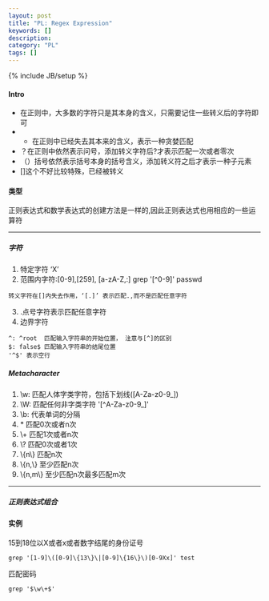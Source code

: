 ```yaml
---
layout: post
title: "PL: Regex Expression"
keywords: []
description: 
category: "PL"
tags: []
---
```

{% include JB/setup %}



#### Intro 
+ 在正则中，大多数的字符只是其本身的含义，只需要记住一些转义后的字符即可
+ * 在正则中已经失去其本来的含义，表示一种贪婪匹配
+ ？在正则中依然表示问号，添加转义字符后\?才表示匹配一次或者零次
+ （）括号依然表示括号本身的括号含义，添加转义符之后才表示一种子元素
+ []这个不好比较特殊，已经被转义

#### 类型
正则表达式和数学表达式的创建方法是一样的,因此正则表达式也用相应的一些运算符
<hr />

##### 字符
1. 特定字符 ‘X’   
2. 范围内字符:[0-9],[259], [a-zA-Z,:]  grep '[^0-9]' passwd

```shell
转义字符在[]内失去作用，‘[.]’ 表示匹配.,而不是匹配任意字符
```
3. .点号字符表示匹配任意字符
4. 边界字符

```shell
^: ^root  匹配输入字符串的开始位置， 注意与[^]的区别
$: false$ 匹配输入字符串的结尾位置
'^$' 表示空行
```

##### Metacharacter
1. \w: 匹配人体字类字符，包括下划线([A-Za-z0-9\_])
2. \W: 匹配任何非字类字符 '[^A-Za-z0-9\_]'
3. \b: 代表单词的分隔
3. \*   匹配0次或者n次
4. \\+ 匹配1次或者n次
5. \\? 匹配0次或者1次
6. \\\{n\\\} 匹配n次
7. \\\{n,\\\} 至少匹配n次
8. \\\{n,m\\\} 至少匹配n次最多匹配m次

<hr />

##### 正则表达式组合


#### 实例

15到18位以X或者x或者数字结尾的身份证号

```shell
grep '[1-9]\([0-9]\{13\}\|[0-9]\{16\}\)[0-9Xx]' test
```

匹配密码

```shell
grep '$\w\+$'
```
